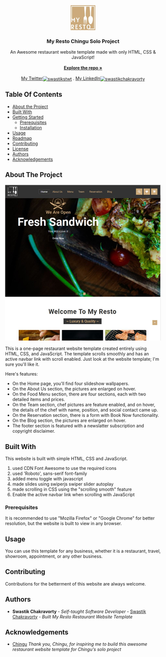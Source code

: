 <br/>
<p align="center">
  <a href="https://swastik-chakravorty.github.io/Chingu-solo-project-My-Resto-website-template/">
    <img src="pics/Logo_for_readme.jpg" alt="Logo" width="80" height="80">
  </a>

  <h3 align="center">My Resto Chingu Solo Project</h3>

  <p align="center">
    An Awesome restaurant website template made with only HTML, CSS & JavaScript!
    <br/>
    <br/>
    <a href="https://github.com/Swastik-Chakravorty/Chingu-solo-project-My-Resto-website-template"><strong>Explore the repo »</strong></a>
    <br/>
    <br/>
    <a href="https://twitter.com/swastikstwt" target="blank">My Twitter<img align="center" src="https://raw.githubusercontent.com/rahuldkjain/github-profile-readme-generator/master/src/images/icons/Social/twitter.svg" alt="swastikstwt" height="30" width="40" /></a>
    .
    <a href="https://linkedin.com/in/swastikchakravorty" target="blank">My LinkedIn<img align="center" src="https://raw.githubusercontent.com/rahuldkjain/github-profile-readme-generator/master/src/images/icons/Social/linked-in-alt.svg" alt="swastikchakravorty" height="30" width="40" /></a>
  </p>
</p>

## Table Of Contents

* [About the Project](#about-the-project)
* [Built With](#built-with)
* [Getting Started](#getting-started)
  * [Prerequisites](#prerequisites)
  * [Installation](#installation)
* [Usage](#usage)
* [Roadmap](#roadmap)
* [Contributing](#contributing)
* [License](#license)
* [Authors](#authors)
* [Acknowledgements](#acknowledgements)

## About The Project

![Screen Shot](pics/Screenshot.JPG)

This is a one-page restaurant website template created entirely using HTML, CSS, and JavaScript. The template scrolls smoothly and has an active navbar link with scroll enabled. Just look at the website template; I'm sure you'll like it.

Here's features:

* On the Home page, you'll find four slideshow wallpapers.
* On the About Us section, the pictures are enlarged on hover.
* On the Food Menu section, there are four sections, each with two detailed items and prices.
* On the Team section, chef pictures are feature enabled, and on hover, the details of the chef with name, position, and social contact came up.
* On the Reservation section, there is a form with Book Now functionality.
* On the Blog section, the pictures are enlarged on hover.
* The footer section is featured with a newslatter subscription and copyright disclaimer.

## Built With

This website is built with simple HTML, CSS and JavaScript.
1. used CDN Font Awesome to use the required icons
2. used 'Roboto', sans-serif font-family
3. added menu toggle with javascript
4. made slides using swiperjs swiper slider autoplay
5. made scrolling in CSS using the "scrolling smooth" feature
6. Enable the active navbar link when scrolling with JavaScript

### Prerequisites

It is recommended to use "Mozilla Firefox" or "Google Chrome" for better resolution, but the website is built to view in any browser.

## Usage

You can use this template for any business, whether it is a restaurant, travel, showroom, appointment, or any other business.

## Contributing


Contributions for the betterment of this website are always welcome.

## Authors

* **Swastik Chakravorty** - *Self-taught Software Developer* - [Swastik Chakravorty](https://github.com/Swastik-Chakravorty) - *Built My Resto Restaurant Website Template*

## Acknowledgements

* [Chingu](https://github.com/chingu-voyages)
*Thank you, Chingu, for inspiring me to build this awesome restaurant website template for Chingu's solo project*
